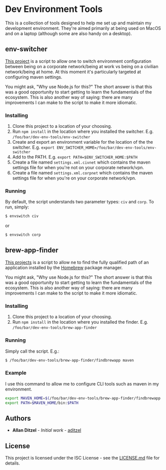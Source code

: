 # Dev Environment Tools

This is a collection of tools designed to help me set up and maintain my development environment. They're aimed primarily at being used on MacOS and on a laptop (although some are also handy on a desktop).

## env-switcher

[This project](env-switcher/) is a script to allow one to switch environment configuration between being on a corporate network/being at work vs being on a civilian network/being at home. At this moment it's particularly targeted at configuring maven settings.

You might ask, "Why use Node.js for this?" The short answer is that this was a good opportunity to start getting to learn the fundamentals of the ecosystem. This is also another way of saying: there are many improvements I can make to the script to make it more idiomatic.

### Installing

1. Clone this project to a location of your choosing.
2. Run `npm install` in the location where you installed the switcher. E.g. `/foo/bar/dev-env-tools/env-switcher`
3. Create and export an environment variable for the location of the the switcher. E.g. `export ENV_SWITCHER_HOME=/foo/bar/dev-env-tools/env-switcher`
4. Add to the PATH. E.g. `export PATH=$ENV_SWITCHER_HOME:$PATH`
5. Create a file named `settings.xml.civnet` which contains the maven settings file for when you're not on your corporate network/vpn. 
6. Create a file named `settings.xml.corpnet` which contains the maven settings file for when you're on your corporate network/vpn. 

### Running

By default, the script understands two parameter types: `civ` and `corp`. To run, simply:

```bash
$ envswitch civ
```

or

```bash
$ envswitch corp
```

## brew-app-finder

[This projects](brew-app-finder) is a script to allow ne to find the fully qualified path of an application installed by the [Homebrew](https://brew.sh) package manager.

You might ask, "Why use Node.js for this?" The short answer is that this was a good opportunity to start getting to learn the fundamentals of the ecosystem. This is also another way of saying: there are many improvements I can make to the script to make it more idiomatic.

### Installing

1. Clone this project to a location of your choosing.
2. Run `npm install` in the location where you installed the finder. E.g. `/foo/bar/dev-env-tools/brew-app-finder`

### Running 

Simply call the script. E.g.:

```bash
$ /foo/bar/dev-env-tools/brew-app-finder/findbrewapp maven
```

### Example

I use this command to allow me to configure CLI tools such as maven in my environment. 

```bash
export MAVEN_HOME=$(/foo/bar/dev-env-tools/brew-app-finder/findbrewapp maven)
export PATH=$MAVEN_HOME/bin:$PATH
```

## Authors

* **Allan Ditzel** - *Initial work* - [aditzel](https://github.com/aditzel)

## License

This project is licensed under the ISC License - see the [LICENSE.md](LICENSE.md) file for details.

